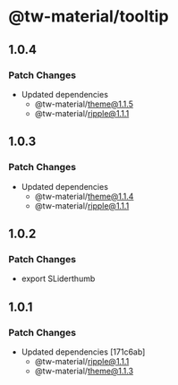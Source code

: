 # @tw-material/tooltip

## 1.0.4

### Patch Changes

- Updated dependencies
  - @tw-material/theme@1.1.5
  - @tw-material/ripple@1.1.1

## 1.0.3

### Patch Changes

- Updated dependencies
  - @tw-material/theme@1.1.4
  - @tw-material/ripple@1.1.1

## 1.0.2

### Patch Changes

- export SLiderthumb

## 1.0.1

### Patch Changes

- Updated dependencies [171c6ab]
  - @tw-material/ripple@1.1.1
  - @tw-material/theme@1.1.3
